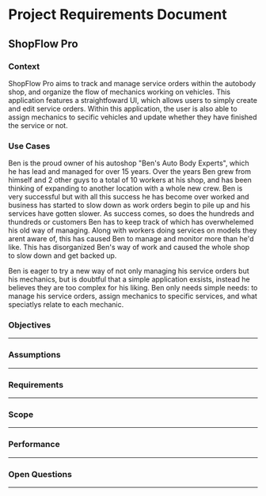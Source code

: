 # Project Requirements Document

## ShopFlow Pro

### Context

ShopFlow Pro aims to track and manage service orders within the autobody shop, and organize the flow of mechanics working on vehicles. This application features a straightfoward UI, which allows users to simply create and edit service orders. Within this application, the user is also able to assign mechanics to secific vehicles and update whether they have finished the service or not.

### Use Cases

Ben is the proud owner of his autoshop "Ben's Auto Body Experts", which he has lead and managed for over 15 years. Over the years Ben grew from himself and 2 other guys to a total of 10 workers at his shop, and has been thinking of expanding to another location with a whole new crew. Ben is very successful but with all this success he has become over worked and business has started to slow down as work orders begin to pile up and his services have gotten slower. As success comes, so does the hundreds and thundreds or customers Ben has to keep track of which has overwhelemed his old way of managing. Along with workers doing services on models they arent aware of, this has caused Ben to manage and monitor more than he'd like. This has disorganized Ben's way of work and caused the whole shop to slow down and get backed up.

Ben is eager to try a new way of not only managing his service orders but his mechanics, but is doubtful that a simple application exsists, instead he believes they are too complex for his liking. Ben only needs simple needs: to manage his service orders, assign mechanics to specific services, and what speciatlys relate to each mechanic.

### Objectives

***

### Assumptions

***

### Requirements

***

### Scope

***

### Performance

***

### Open Questions

***
